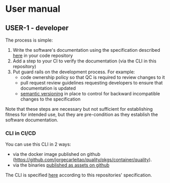 # User manual

## USER-1 - developer

The process is simple:
1. Write the software's documentation using the specification described [here](./documentation/features/README.md) in your code repository
2. Add a step to your CI to verify the documentation (via the CLI in this repository)
3. Put guard rails on the development process. For example:
    * code ownership policy so that QC is required to review changes to it
    * pull request review guidelines requesting developers to ensure that documentation is updated
    * [semantic versioning](https://semver.org/) in place to control for backward incompatible
      changes to the specification

Note that these steps are necessary but not sufficient for establishing fitness for intended
use, but they are pre-condition as they establish the software documentation.

### CLI in CI/CD
You can use this CLI in 2 ways:

* via the docker image published on github (https://github.com/jorgecarleitao/quality/pkgs/container/quality).
* via the binaries [published as assets on github](https://github.com/jorgecarleitao/quality/releases)

The CLI is specified [here](./documentation) according to this repositories' specification.

